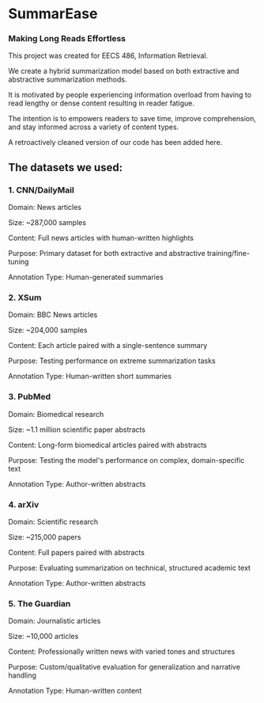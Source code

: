 # SummarEase
### Making Long Reads Effortless
This project was created for EECS 486, Information Retrieval.

We create a hybrid summarization model based on both extractive and abstractive summarization methods. 

It is motivated by people experiencing information overload from having to read lengthy or dense content resulting in 
reader fatigue.

The intention is to empowers readers to save time, improve comprehension, and stay informed across a variety of content types.

A retroactively cleaned version of our code has been added here. 

## The datasets we used:

### 1. CNN/DailyMail
Domain: News articles

Size: ~287,000 samples

Content: Full news articles with human-written highlights

Purpose: Primary dataset for both extractive and abstractive training/fine-tuning

Annotation Type: Human-generated summaries

### 2. XSum
Domain: BBC News articles

Size: ~204,000 samples

Content: Each article paired with a single-sentence summary

Purpose: Testing performance on extreme summarization tasks

Annotation Type: Human-written short summaries

### 3. PubMed
Domain: Biomedical research

Size: ~1.1 million scientific paper abstracts

Content: Long-form biomedical articles paired with abstracts

Purpose: Testing the model's performance on complex, domain-specific text

Annotation Type: Author-written abstracts
### 4. arXiv
Domain: Scientific research 

Size: ~215,000 papers

Content: Full papers paired with abstracts

Purpose: Evaluating summarization on technical, structured academic text

Annotation Type: Author-written abstracts

### 5. The Guardian 
Domain: Journalistic articles

Size: ~10,000 articles

Content: Professionally written news with varied tones and structures

Purpose: Custom/qualitative evaluation for generalization and narrative handling

Annotation Type: Human-written content
